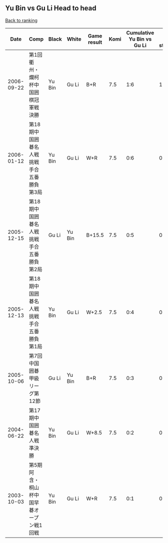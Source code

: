 ## Yu Bin vs Gu Li Head to head

[Back to ranking](../../index.md)




| **Date** | **Comp** | **Black** | **White** | **Game result** | **Komi** | **Cumulative Yu Bin vs Gu Li** | **Yu Bin streak** | **Gu Li streak** | 
| --- | --- | --- | --- | --- | --- | --- | --- | --- |
| 2006-09-22 | 第1回衢州・爛柯杯中国囲棋冠軍戦決勝 | Yu Bin | Gu Li | B+R | 7.5 | 1:6 | 1 | 0 | 
| 2006-01-12 | 第18期中国囲碁名人戦挑戦手合五番勝負第3局 | Yu Bin | Gu Li | W+R | 7.5 | 0:6 | 0 | 6 | 
| 2005-12-15 | 第18期中国囲碁名人戦挑戦手合五番勝負第2局 | Gu Li | Yu Bin | B+15.5 | 7.5 | 0:5 | 0 | 5 | 
| 2005-12-13 | 第18期中国囲碁名人戦挑戦手合五番勝負第1局 | Yu Bin | Gu Li | W+2.5 | 7.5 | 0:4 | 0 | 4 | 
| 2005-10-06 | 第7回中国囲碁甲級リーグ第12節 | Gu Li | Yu Bin | B+R | 7.5 | 0:3 | 0 | 3 | 
| 2004-06-22 | 第17期中国囲碁名人戦準決勝 | Yu Bin | Gu Li | W+8.5 | 7.5 | 0:2 | 0 | 2 | 
| 2003-10-03 | 第5期阿含・桐山杯中国早碁オープン戦1回戦 | Yu Bin | Gu Li | W+R | 7.5 | 0:1 | 0 | 1 |




